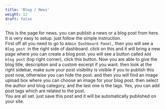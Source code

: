 ```yaml
---
title: 'Blog / News'
weight: 12
draft: false
---
```

This is the page for news. you can publish a news or a blog post from here. It is very easy to setup. just follow the simple instruction.  
First off all you need to go to `Admin Dashboard Panel,` then you will see a `Blog post `in the right side of dashboard. click on this and it will bring a new page where you can create a blog post. you will see a button called `Add blog post` (top right corner), click this button. Now you are able to give the blog title, description and a custom excerpt if you want. then look at the right sidebar, make sure your post visibility is visible if you to publish this post now, otherwise you can hide the post. and then you will find an image upload box where you can choose an image for your blog post. then select the author and blog category, and the last one is the tags. Yes, you can add post tags which are related to the post.  
You are all set. just save this post and it will be automatically published on your site.